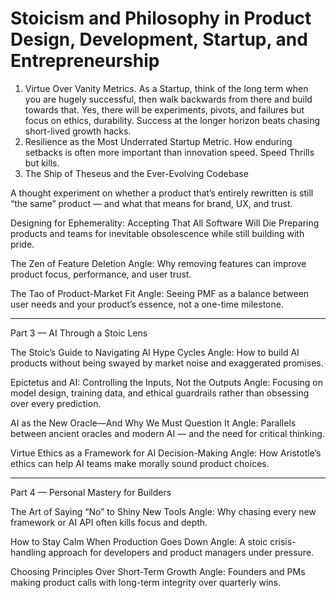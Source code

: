 # Stoicism and Philosophy in Product Design, Development, Startup, and Entrepreneurship

1. Virtue Over Vanity Metrics. As a Startup, think of the long term when you are hugely successful, then walk backwards from there and build towards that. Yes, there will be experiments, pivots, and failures but focus on ethics, durability. Success at the longer horizon beats chasing short-lived growth hacks.
2. Resilience as the Most Underrated Startup Metric. How enduring setbacks is often more important than innovation speed. Speed Thrills but kills.
3. The Ship of Theseus and the Ever-Evolving Codebase

A thought experiment on whether a product that’s entirely rewritten is still “the same” product — and what that means for brand, UX, and trust.

Designing for Ephemerality: Accepting That All Software Will Die
Preparing products and teams for inevitable obsolescence while still building with pride.

The Zen of Feature Deletion
Angle: Why removing features can improve product focus, performance, and user trust.

The Tao of Product-Market Fit
Angle: Seeing PMF as a balance between user needs and your product’s essence, not a one-time milestone.

---

Part 3 — AI Through a Stoic Lens

The Stoic’s Guide to Navigating AI Hype Cycles
Angle: How to build AI products without being swayed by market noise and exaggerated promises.

Epictetus and AI: Controlling the Inputs, Not the Outputs
Angle: Focusing on model design, training data, and ethical guardrails rather than obsessing over every prediction.

AI as the New Oracle—And Why We Must Question It
Angle: Parallels between ancient oracles and modern AI — and the need for critical thinking.

Virtue Ethics as a Framework for AI Decision-Making
Angle: How Aristotle’s ethics can help AI teams make morally sound product choices.

---

Part 4 — Personal Mastery for Builders

The Art of Saying “No” to Shiny New Tools
Angle: Why chasing every new framework or AI API often kills focus and depth.

How to Stay Calm When Production Goes Down
Angle: A stoic crisis-handling approach for developers and product managers under pressure.

Choosing Principles Over Short-Term Growth
Angle: Founders and PMs making product calls with long-term integrity over quarterly wins.